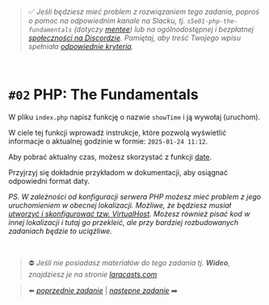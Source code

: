 > :white_check_mark: *Jeśli będziesz mieć problem z rozwiązaniem tego zadania, poproś o pomoc na odpowiednim kanale na Slacku, tj. `s5e01-php-the-fundamentals` (dotyczy [mentee](https://devmentor.pl/mentoring-javascript/)) lub na ogólnodostępnej i bezpłatnej [społeczności na Discordzie](https://devmentor.pl/discord). Pamiętaj, aby treść Twojego wpisu spełniała [odpowiednie kryteria](https://devmentor.pl/jak-prosic-o-pomoc/).*

&nbsp;

# `#02` PHP: The Fundamentals

W pliku `index.php` napisz funkcję o nazwie `showTime` i ją wywołaj (uruchom).

W ciele tej funkcji wprowadź instrukcje, które pozwolą wyświetlić  informacje o aktualnej godzinie w formie: `2025-01-24 11:12`.

Aby pobrać aktualny czas, możesz skorzystać z funkcji [date](https://www.php.net/manual/en/function.date.php).

Przyjrzyj się dokładnie przykładom w dokumentacji, aby osiągnać odpowiedni format daty.


*PS. W zależności od konfiguracji serwera PHP możesz mieć problem z jego uruchomieniem w obecnej lokalizacji. Możliwe, że będziesz musiał [utworzyć i skonfigurować tzw. VirtualHost](https://www.youtube.com/watch?v=IB4COCF2lVE). Możesz również pisać kod w innej lokalizacji i tutaj go przekleić, ale przy bardziej rozbudowanych zadaniach będzie to uciążliwe.*


&nbsp;
> :no_entry: *Jeśli nie posiadasz materiałów do tego zadania tj. **Wideo**, znajdziesz je na stronie [laracasts.com](https://laracasts.com/referral/bogolubow)*

> :arrow_left: [*poprzednie zadanie*](./../01) | [*następne zadanie*](./../03) :arrow_right:
